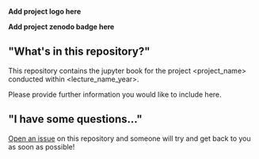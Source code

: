 **Add project logo here**

**Add project zenodo badge here**



## "What's in this repository?"

This repository contains the jupyter book for the project <project_name> conducted within <lecture_name_year>.

Please provide further information you would like to include here.

## "I have some questions..."

[Open an issue]() on this repository and someone will try and get back to you as soon as possible!

